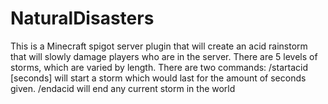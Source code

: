 # NaturalDisasters
This is a Minecraft spigot server plugin that will create an acid rainstorm that will slowly damage players who are in the server. There are 5 levels of storms, which are varied by length. There are two commands:
/startacid [seconds] 
will start a storm which would last for the amount of seconds given.
/endacid
will end any current storm in the world
